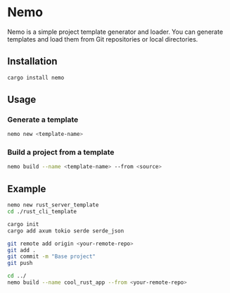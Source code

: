 # Nemo

Nemo is a simple project template generator and loader. You can generate templates and load them from Git repositories or local directories.

## Installation

```bash
cargo install nemo
```

## Usage

### Generate a template

```bash
nemo new <template-name>
```

### Build a project from a template

```bash
nemo build --name <template-name> --from <source>
```

## Example

```bash
nemo new rust_server_template
cd ./rust_cli_template

cargo init
cargo add axum tokio serde serde_json

git remote add origin <your-remote-repo>
git add .
git commit -m "Base project"
git push

cd ../
nemo build --name cool_rust_app --from <your-remote-repo>
```
